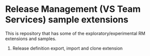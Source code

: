 # Release Management (VS Team Services) sample extensions

This is repository that has some of the exploratory/experimental RM extensions and samples.

1. Release definition export, import and clone extension
